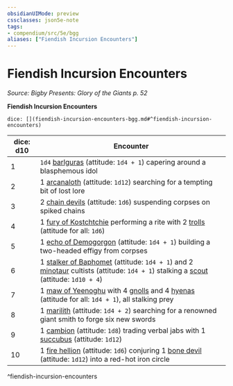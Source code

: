 ```yaml
---
obsidianUIMode: preview
cssclasses: json5e-note
tags:
- compendium/src/5e/bgg
aliases: ["Fiendish Incursion Encounters"]
---
```

# Fiendish Incursion Encounters
*Source: Bigby Presents: Glory of the Giants p. 52* 

**Fiendish Incursion Encounters**

`dice: [](fiendish-incursion-encounters-bgg.md#^fiendish-incursion-encounters)`

| dice: d10 | Encounter |
|-----------|-----------|
| 1 | `1d4` [barlguras](/3-Mechanics/CLI/bestiary/fiend/barlgura.md) (attitude: `1d4 + 1`) capering around a blasphemous idol |
| 2 | 1 [arcanaloth](/3-Mechanics/CLI/bestiary/fiend/arcanaloth.md) (attitude: `1d12`) searching for a tempting bit of lost lore |
| 3 | 2 [chain devils](/3-Mechanics/CLI/bestiary/fiend/chain-devil.md) (attitude: `1d6`) suspending corpses on spiked chains |
| 4 | 1 [fury of Kostchtchie](/3-Mechanics/CLI/bestiary/fiend/fury-of-kostchtchie-bgg.md) performing a rite with 2 [trolls](/3-Mechanics/CLI/bestiary/giant/troll.md) (attitude for all: `1d6`) |
| 5 | 1 [echo of Demogorgon](/3-Mechanics/CLI/bestiary/fiend/echo-of-demogorgon-bgg.md) (attitude: `1d4 + 1`) building a two-headed effigy from corpses |
| 6 | 1 [stalker of Baphomet](/3-Mechanics/CLI/bestiary/fiend/stalker-of-baphomet-bgg.md) (attitude: `1d4 + 1`) and 2 [minotaur](/3-Mechanics/CLI/bestiary/monstrosity/minotaur.md) cultists (attitude: `1d4 + 1`) stalking a [scout](/3-Mechanics/CLI/bestiary/humanoid/scout.md) (attitude: `1d10 + 4`) |
| 7 | 1 [maw of Yeenoghu](/3-Mechanics/CLI/bestiary/fiend/maw-of-yeenoghu-bgg.md) with 4 [gnolls](/3-Mechanics/CLI/bestiary/humanoid/gnoll.md) and 4 [hyenas](/3-Mechanics/CLI/bestiary/beast/hyena.md) (attitude for all: `1d4 + 1`), all stalking prey |
| 8 | 1 [marilith](/3-Mechanics/CLI/bestiary/fiend/marilith.md) (attitude: `1d4 + 2`) searching for a renowned giant smith to forge six new swords |
| 9 | 1 [cambion](/3-Mechanics/CLI/bestiary/fiend/cambion.md) (attitude: `1d8`) trading verbal jabs with 1 [succubus](/3-Mechanics/CLI/bestiary/fiend/succubus.md) (attitude: `1d12`) |
| 10 | 1 [fire hellion](/3-Mechanics/CLI/bestiary/fiend/fire-hellion-bgg.md) (attitude: `1d6`) conjuring 1 [bone devil](/3-Mechanics/CLI/bestiary/fiend/bone-devil.md) (attitude: `1d12`) into a red-hot iron circle |
^fiendish-incursion-encounters